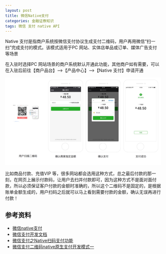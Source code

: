 ```yaml
---
layout: post
title: 微信Native支付
categories: 金融证券知识 
tags: 微信 支付 native API 
---
```


Native 支付是指商户系统按微信支付协议生成支付二维码，用户再用微信“扫一扫”完成支付的模式。该模式适用于PC 网站、实体店单品或订单、媒体广告支付等场景

在入驻时选择PC 网站场景的商户系统默认开通此功能，其他商户如有需要，可以在入驻后前往【商户品台】-->【产品中心】-->【Native 支付】申请开通

![](../media/image/2020-02-03/01.png)

比如商品付款、充值VIP 等，很多网站都会选用这种方式，总之最后付款的那一刻，在网页上展示付款码，让用户去扫并付款即可，因为这种方式不是面对面付款，所以必须保证客户付款的金额时准确的，所以这个二维码不是固定的，是根据账单金额生成的，用户扫码之后就可以马上看到需要付款的金额，确认无误再进行付款！



## 参考资料

* [微信native支付](https://pay.weixin.qq.com/static/product/product_intro.shtml?name=native)
* [微信支付开发文档](https://pay.weixin.qq.com/wiki/doc/api/native.php?chapter=6_1)
* [微信支付之Native扫码支付功能](https://www.jianshu.com/p/940842647ebc)
* [微信支付二维码native原生支付开发模式一](https://blog.csdn.net/hugengyong/article/details/77099151?utm_source=blogxgwz8)